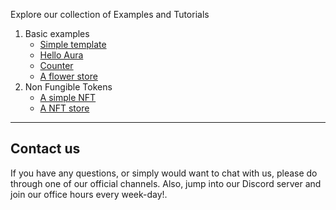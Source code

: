 Explore our collection of Examples and Tutorials

1. Basic examples
   - [Simple template](./examples/0.simple-template.md)
   - [Hello Aura](./examples/1.first-app.md)
   - [Counter](./examples/2.counter.md)
   - [A flower store](examples/3.store-flower.md)
2. Non Fungible Tokens
   - [A simple NFT](./nfts/1.nft.md)
   - [A NFT store](./nfts/2.store.md)

---

## Contact us

If you have any questions, or simply would want to chat with us, please do through one of our official channels. Also, jump into our Discord server and join our office hours every week-day!.

